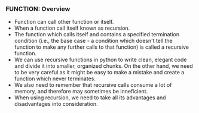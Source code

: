 ### FUNCTION: Overview
* Function can call other function or itself.
* When a function call itself known as recursion.
* The function which calls itself and contains a specified termination condition (i.e., the base case - a condition which doesn't tell the function to make any further calls to that function) is called a recursive function. 
* We can use recursive functions in python to write clean, elegant code and divide it into smaller, organized chunks. On the other hand, we need to be very careful as it might be easy to make a mistake and create a function which never terminates.
* We also need to remember that recursive calls consume a lot of memory, and therefore may sometimes be inneficient.
* When using recursion, we need to take all its advantages and disadvantages into consideration.